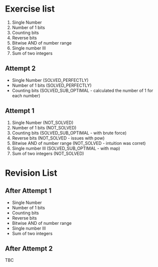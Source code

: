 # Exercise list
1. Single Number
2. Number of 1 bits
3. Counting bits
4. Reverse bits
5. Bitwise AND of number range
6. Single number III
7. Sum of two integers

## Attempt 2
* Single Number (SOLVED_PERFECTLY)
* Number of 1 bits (SOLVED_PERFECTLY)
* Counting bits (SOLVED_SUB_OPTIMAL - calculated the number of 1 for each number)

## Attempt 1
1. Single Number (NOT_SOLVED)
2. Number of 1 bits (NOT_SOLVED)
3. Counting bits (SOLVED_SUB_OPTIMAL - with brute force)
4. Reverse bits (NOT_SOLVED - issues with pow)
5. Bitwise AND of number range (NOT_SOLVED - intuition was corret)
6. Single number III (SOLVED_SUB_OPTIMAL - with map)
7. Sum of two integers (NOT_SOLVED)


# Revision List
## After Attempt 1
* Single Number
* Number of 1 bits
* Counting bits
* Reverse bits 
* Bitwise AND of number range
* Single number III 
* Sum of two integers

## After Attempt 2
TBC
